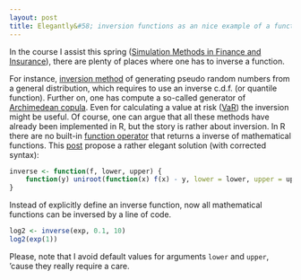 ```yaml
---
layout: post
title: Elegantly&#58; inversion functions as an nice example of a function operator
---
```


In the course I assist this spring ([Simulation Methods in Finance and Insurance](https://hec.unil.ch/hec/syllabus/descriptif/2015?dyn_lang=en)), there are plenty of places where one has to inverse a function.

For instance, [inversion method](https://en.wikipedia.org/wiki/Inverse_transform_sampling) of generating pseudo random numbers from a general distribution, which requires to use an inverse c.d.f. (or quantile function). Further on, one has compute a so-called generator of [Archimedean copula](https://en.wikipedia.org/wiki/Copula_%28probability_theory%29#Most_important_Archimedean_copulas). Even for calculating a value at risk ([VaR](https://en.wikipedia.org/wiki/Value_at_risk)) the inversion might be useful. Of course, one can argue that all these methods have already been implemented in R, but the story is rather about inversion. In R there are no built-in [function operator](http://adv-r.had.co.nz/Function-operators.html) that returns a inverse of mathematical functions. This [post](http://stackoverflow.com/questions/10081479/solving-for-the-inverse-of-a-function-in-r) propose a rather elegant solution (with corrected syntax):

```r
inverse <- function(f, lower, upper) {
    function(y) uniroot(function(x) f(x) - y, lower = lower, upper = upper)[["root"]]
}
```

Instead of explicitly define an inverse function, now all mathematical functions can be inversed by a line of code.

```r
log2 <- inverse(exp, 0.1, 10)
log2(exp(1))
```

Please, note that I avoid default values for arguments `lower` and `upper`, ’cause they really require a care.